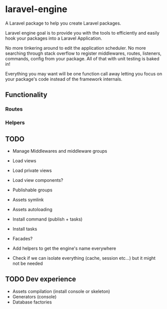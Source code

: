 # laravel-engine

A Laravel package to help you create Laravel packages.

Laravel engine goal is to provide you with the tools to efficiently and easily
hook your packages into a Laravel Application.

No more tinkering around to edit the application scheduler. No more searching
through stack overflow to register middlewares, routes, listeners, commands,
config from your package. All of that with unit testing is baked in!

Everything you may want will be one function call away letting you focus on your
package's code instead of the framework internals.

## Functionality

### Routes
### Helpers

## TODO

- Manage Middlewares and middleware groups
- Load views
- Load private views
- Load view components?
- Publishable groups
- Assets symlink
- Assets autoloading
- Install command (publish + tasks)
- Install tasks

- Facades?
- Add helpers to get the engine's name everywhere
- Check if we can isolate everything (cache, session etc...) but it might not be needed

## TODO Dev experience
- Assets compilation (install console or skeleton)
- Generators (console)
- Database factories
